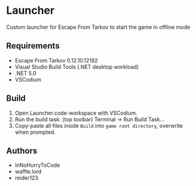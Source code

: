 # Launcher

Custom launcher for Escape From Tarkov to start the game in offline mode

## Requirements

- Escape From Tarkov 0.12.10.12192
- Visual Studio Build Tools (.NET desktop workload)
- .NET 5.0
- VSCodium

## Build

1. Open Launcher.code-workspace with VSCodium.
2. Run the build task: (top toolbar) Terminal -> Run Build Task...
3. Copy-paste all files inside `Build` into `game root directory`, overwrite when prompted.

## Authors

- InNoHurryToCode
- waffle.lord
- reider123

